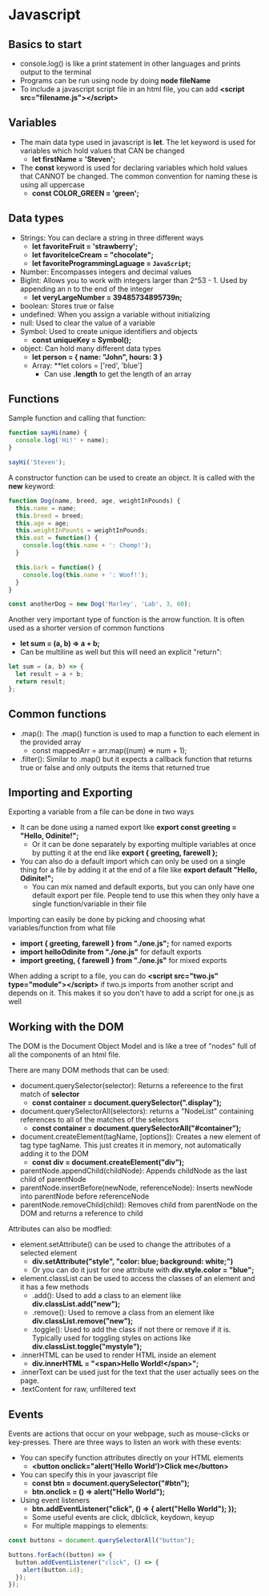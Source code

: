 # Javascript

## Basics to start

- console.log() is like a print statement in other languages and prints output to the terminal
- Programs can be run using node by doing **node fileName**
- To include a javascript script file in an html file, you can add **\<script src="filename.js">\</script>**


## Variables

- The main data type used in javascript is **let**. The let keyword is used for variables which hold values that CAN be changed
  - **let firstName = 'Steven';**
- The **const** keyword is used for declaring variables which hold values that CANNOT be changed. The common convention for naming these is using all uppercase
  - **const COLOR_GREEN = 'green';**

## Data types

- Strings: You can declare a string in three different ways
  - **let favoriteFruit = 'strawberry';**
  - **let favoriteIceCream = "chocolate";**
  - **let favoriteProgrammingLaguage = `JavaScript`;**
- Number: Encompasses integers and decimal values
- BigInt: Allows you to work with integers larger than 2^53 - 1. Used by appending an n to the end of the integer
  - **let veryLargeNumber = 39485734895739n;**
- boolean: Stores true or false
- undefined: When you assign a variable without initializing
- null: Used to clear the value of a variable
- Symbol: Used to create unique identifiers and objects
  - **const uniqueKey = Symbol();**
- object: Can hold many different data types
  - **let person = { name: "John", hours: 3 }**
  - Array: **let colors = ['red', 'blue']
    - Can use **.length** to get the length of an array


## Functions

Sample function and calling that function:
```javascript
function sayHi(name) {
  console.log('Hi!' + name);
}

sayHi('Steven');
```

A constructor function can be used to create an object. It is called with the **new** keyword:
```javascript
function Dog(name, breed, age, weightInPounds) {
  this.name = name;
  this.breed = breed;
  this.age = age;
  this.weightInPounts = weightInPounds;
  this.eat = function() {
    console.log(this.name + ': Chomp!');
  }

  this.bark = function() {
    console.log(this.name + ': Woof!');
  }
}

const anotherDog = new Dog('Marley', 'Lab', 3, 60);
```

Another very important type of function is the arrow function. It is often used as a shorter version of common functions

- **let sum = (a, b) => a + b;**
- Can be multiline as well but this will need an explicit "return":
```javascript
let sum = (a, b) => {
  let result = a + b;
  return result;
};
```

## Common functions

- .map(): The .map() function is used to map a function to each element in the provided array
  - const mappedArr = arr.map((num) => num + 1);
- .filter(): Similar to .map() but it expects a callback function that returns true or false and only outputs the items that returned true

## Importing and Exporting

Exporting a variable from a file can be done in two ways

- It can be done using a named export like **export const greeting = "Hello, Odinite!";**
  - Or it can be done separately by exporting multiple variables at once by putting it at the end like **export { greeting, farewell };**
- You can also do a default import which can only be used on a single thing for a file by adding it at the end of a file like **export default "Hello, Odinite!";**
  - You can mix named and default exports, but you can only have one default export per file. People tend to use this when they only have a single function/variable in their file

Importing can easily be done by picking and choosing what variables/function from what file

- **import { greeting, farewell }  from "./one.js";** for named exports
- **import helloOdinite from "./one.js"** for default exports
- **import greeting, { farewell } from "./one.js"** for mixed exports

When adding a script to a file, you can do **\<script src="two.js" type="module">\</script>** if two.js imports from another script and depends on it. This makes it so you don't have to add a script for one.js as well

## Working with the DOM

The DOM is the Document Object Model and is like a tree of "nodes" full of all the components of an html file.

There are many DOM methods that can be used: 

- document.querySelector(selector): Returns a refereence to the first match of **selector**
  - **const container = document.querySelector(".display");**
- document.querySelectorAll(selectors): returns a "NodeList" containing references to all of the matches of the selectors
  - **const container = document.querySelectorAll("#container");**
- document.createElement(tagName, [options]): Creates a new element of tag type tagName. This just creates it in memory, not automatically adding it to the DOM
  - **const div = document.createElement("div");**
- parentNode.appendChild(childNode): Appends childNode as the last child of parentNode
- parentNode.insertBefore(newNode, referenceNode): Inserts newNode into parentNode before referenceNode
- parentNode.removeChild(child): Removes child from parentNode on the DOM and returns a reference to child

Attributes can also be modfied:

- element.setAttribute() can be used to change the attributes of a selected element
  - **div.setAttribute("style", "color: blue; background: white;")**
  - Or you can do it just for one attribute with **div.style.color = "blue";**
- element.classList can be used to access the classes of an element and it has a few methods
  - .add(): Used to add a class to an element like **div.classList.add("new");**
  - .remove(): Used to remove a class from an element like **div.classList.remove("new");**
  - .toggle(): Used to add the class if not there or remove if it is. Typically used for toggling styles on actions like **div.classList.toggle("mystyle");**
- .innerHTML can be used to render HTML inside an element
  - **div.innerHTML = "\<span>Hello World!\</span>";**
- .innerText can be used just for the text that  the user actually sees on the page.
- .textContent for raw, unfiltered text

## Events

Events are actions that occur on your webpage, such as mouse-clicks or key-presses. There are three ways to listen an work with these events:

- You can specify function attributes directly on your HTML elements
  - **\<button onclick="alert('Hello World')>Click me\</button>**
- You can specify this in your javascript file
  - **const btn = document.querySelector("#btn");**
  - **btn.onclick = () => alert("Hello World");**
- Using event listeners
  - **btn.addEventListener("click", () => { alert("Hello World"); });**
  - Some useful events are click, dblclick, keydown, keyup
  - For multiple mappings to elements:
```javascript
const buttons = document.querySelectorAll("button");

buttons.forEach((button) => {
  button.addEventListener("click", () => {
    alert(button.id);
  });
});
```
